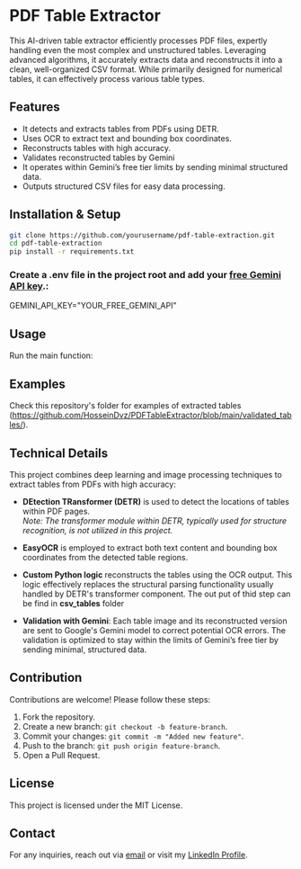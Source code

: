 

# PDF Table Extractor
This AI-driven table extractor efficiently processes PDF files, expertly handling even the most complex and unstructured tables. Leveraging advanced algorithms, it accurately extracts data and reconstructs it into a clean, well-organized CSV format. While primarily designed for numerical tables, it can effectively process various table types.

## Features
- It detects and extracts tables from PDFs using DETR.
- Uses OCR to extract text and bounding box coordinates.
- Reconstructs tables with high accuracy.
- Validates reconstructed tables by Gemini
- It operates within Gemini’s free tier limits by sending minimal structured data.
- Outputs structured CSV files for easy data processing.

## Installation & Setup
```bash
git clone https://github.com/yourusername/pdf-table-extraction.git
cd pdf-table-extraction
pip install -r requirements.txt
```
### Create a .env file in the project root and add your [free Gemini API key](https://ai.google.dev/gemini-api/docs/api-key).:
GEMINI_API_KEY="YOUR_FREE_GEMINI_API"

## Usage
Run the main function:


## Examples  
Check this repository's folder for examples of extracted tables (https://github.com/HosseinDvz/PDFTableExtractor/blob/main/validated_tables/).  


## Technical Details  
This project combines deep learning and image processing techniques to extract tables from PDFs with high accuracy:

- **DEtection TRansformer (DETR)** is used to detect the locations of tables within PDF pages.  
  *Note: The transformer module within DETR, typically used for structure recognition, is not utilized in this project.*

- **EasyOCR** is employed to extract both text content and bounding box coordinates from the detected table regions.

- **Custom Python logic** reconstructs the tables using the OCR output. This logic effectively replaces the structural parsing functionality usually handled by DETR's transformer component. The
out put of thid step can be find in **csv_tables** folder

- **Validation with Gemini**: Each table image and its reconstructed version are sent to Google's Gemini model to correct potential OCR errors. The validation is optimized to stay within the limits of Gemini’s free tier by sending minimal, structured data.


## Contribution
Contributions are welcome! Please follow these steps:
1. Fork the repository.
2. Create a new branch: `git checkout -b feature-branch`.
3. Commit your changes: `git commit -m "Added new feature"`.
4. Push to the branch: `git push origin feature-branch`.
5. Open a Pull Request.

## License
This project is licensed under the MIT License.

## Contact
For any inquiries, reach out via [email](mailto:hosdvz@gmail.com) or visit my [LinkedIn Profile](https://www.linkedin.com/in/hosseindvz).

